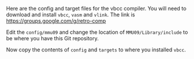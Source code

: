 Here are the config and target files for the vbcc compiler.
You will need to download and install `vbcc`, `vasm` and `vlink`.
The link is https://groups.google.com/g/retro-comp

Edit the `config/mmu09` and change the location of
`MMU09/Library/include` to be where you have this Git
repository.

Now copy the contents of `config` and `targets` to
where you installed `vbcc`.
